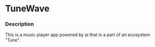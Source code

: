 # TuneWave


### Description
This is a music player app powered by ai that is a part of an ecosystem "Tune".